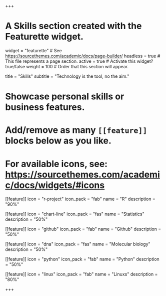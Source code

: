 +++
# A Skills section created with the Featurette widget.
widget = "featurette"  # See https://sourcethemes.com/academic/docs/page-builder/
headless = true  # This file represents a page section.
active = true  # Activate this widget? true/false
weight = 100  # Order that this section will appear.

title = "Skills"
subtitle = "Technology is the tool, no the aim."

# Showcase personal skills or business features.
# 
# Add/remove as many `[[feature]]` blocks below as you like.
# 
# For available icons, see: https://sourcethemes.com/academic/docs/widgets/#icons

[[feature]]
  icon = "r-project"
  icon_pack = "fab"
  name = "R"
  description = "90%"
  
[[feature]]
  icon = "chart-line"
  icon_pack = "fas"
  name = "Statistics"
  description = "50%"  
  
[[feature]]
  icon = "github"
  icon_pack = "fab"
  name = "Github"
  description = "50%"  
  
  
[[feature]]
  icon = "dna"
  icon_pack = "fas"
  name = "Molecular biology"
  description = "50%"  
  
[[feature]]
  icon = "python"
  icon_pack = "fab"
  name = "Python"
  description = "50%"
  
[[feature]]
  icon = "linux"
  icon_pack = "fab"
  name = "Linuxs"
  description = "80%"

+++
